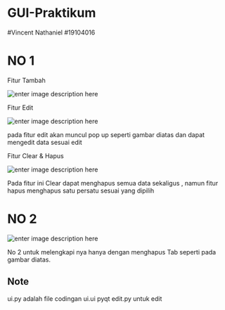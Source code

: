 # GUI-Praktikum

#Vincent Nathaniel
#19104016

# NO 1 
Fitur Tambah

![enter image description here](https://i.ibb.co/71nhHCY/Tambah.png)

Fitur Edit

![enter image description here](https://i.ibb.co/jypzwxd/edit.png)

pada fitur edit akan muncul pop up seperti gambar diatas dan dapat mengedit data sesuai edit

Fitur Clear & Hapus

![enter image description here](https://i.ibb.co/YNXGyHf/clear.png)

Pada fitur ini Clear dapat menghapus semua data sekaligus , namun fitur hapus menghapus satu persatu sesuai yang dipilih

# NO 2

![enter image description here](https://i.ibb.co/wS3sjBX/no2.png)

No 2 untuk melengkapi nya hanya dengan menghapus Tab seperti pada gambar diatas.


## Note
ui.py adalah file codingan
ui.ui pyqt 
edit.py untuk edit

